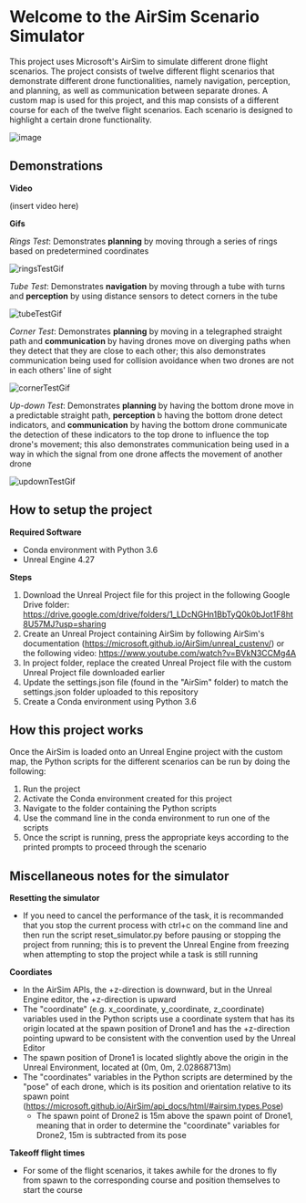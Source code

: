 # Welcome to the AirSim Scenario Simulator

This project uses Microsoft's AirSim to simulate different drone flight scenarios. The project consists of twelve different flight scenarios that demonstrate different drone functionalities, namely navigation, perception, and planning, as well as communication between separate drones. A custom map is used for this project, and this map consists of a different course for each of the twelve flight scenarios.  Each scenario is designed to highlight a certain drone functionality.

![image](https://github.com/user-attachments/assets/e9ab848a-aeac-4a2a-9f70-78ee61507759)


## Demonstrations

**Video**

(insert video here)


**Gifs**

*Rings Test*: Demonstrates **planning** by moving through a series of rings based on predetermined coordinates

![ringsTestGif](https://github.com/user-attachments/assets/7a0076b5-2833-4a1e-9617-a71eb15f520e)


*Tube Test*: Demonstrates **navigation** by moving through a tube with turns and **perception** by using distance sensors to detect corners in the tube

![tubeTestGif](https://github.com/user-attachments/assets/2853a550-6b56-48fc-8e31-3c8b1ef5e97a)


*Corner Test*: Demonstrates **planning** by moving in a telegraphed straight path and **communication** by having drones move on diverging paths when they detect that they are close to each other; this also demonstrates communication being used for collision avoidance when two drones are not in each others' line of sight

![cornerTestGif](https://github.com/user-attachments/assets/34860802-8536-4e6b-8867-2692cdf09a4a)


*Up-down Test*: Demonstrates **planning** by having the bottom drone move in a predictable straight path, **perception** b having the bottom drone detect indicators, and **communication** by having the bottom drone communicate the detection of these indicators to the top drone to influence the top drone's movement; this also demonstrates communication being used in a way in which the signal from one drone affects the movement of another drone

![updownTestGif](https://github.com/user-attachments/assets/de873ddb-d682-43f6-8d83-0cf40c1cc728)


## How to setup the project

**Required Software**
- Conda environment with Python 3.6
- Unreal Engine 4.27

**Steps**
1) Download the Unreal Project file for this project in the following Google Drive folder: https://drive.google.com/drive/folders/1_LDcNGHn1BbTyQ0k0bJot1F8ht8U57MJ?usp=sharing
2) Create an Unreal Project containing AirSim by following AirSim's documentation (https://microsoft.github.io/AirSim/unreal_custenv/) or the following video: https://www.youtube.com/watch?v=BVkN3CCMg4A
3) In project folder, replace the created Unreal Project file with the custom Unreal Project file downloaded earlier
4) Update the settings.json file (found in the "AirSim" folder) to match the settings.json folder uploaded to this repository
5) Create a Conda environment using Python 3.6


## How this project works

Once the AirSim is loaded onto an Unreal Engine project with the custom map, the Python scripts for the different scenarios can be run by doing the following:

1) Run the project
2) Activate the Conda environment created for this project
3) Navigate to the folder containing the Python scripts
4) Use the command line in the conda environment to run one of the scripts
5) Once the script is running, press the appropriate keys according to the printed prompts to proceed through the scenario


## Miscellaneous notes for the simulator

**Resetting the simulator**
- If you need to cancel the performance of the task, it is recommanded that you stop the current process with ctrl+c on the command line and then run the script reset_simulator.py before pausing or stopping the project from running; this is to prevent the Unreal Engine from freezing when attempting to stop the project while a task is still running

**Coordiates**
- In the AirSim APIs, the +z-direction is downward, but in the Unreal Engine editor, the +z-direction is upward
- The "coordinate" (e.g. x_coordinate, y_coordinate, z_coordinate) variables used in the Python scripts use a coordinate system that has its origin located at the spawn position of Drone1 and has the +z-direction pointing upward to be consistent with the convention used by the Unreal Editor
- The spawn position of Drone1 is located slightly above the origin in the Unreal Environment, located at (0m, 0m, 2.02868713m)
- The "coordinates" variables in the Python scripts are determined by the "pose" of each drone, which is its position and orientation relative to its spawn point (https://microsoft.github.io/AirSim/api_docs/html/#airsim.types.Pose)
    - The spawn point of Drone2 is 15m above the spawn point of Drone1, meaning that in order to determine the "coordinate" variables for Drone2, 15m is subtracted from its pose

**Takeoff flight times**
- For some of the flight scenarios, it takes awhile for the drones to fly from spawn to the corresponding course and position themselves to start the course
